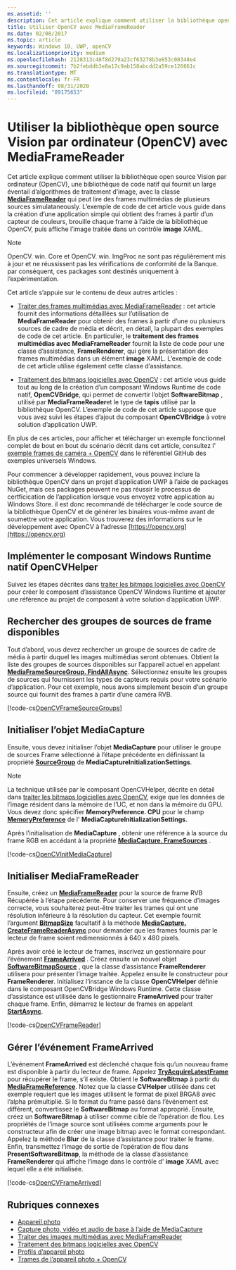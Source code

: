 ```yaml
---
ms.assetid: ''
description: Cet article explique comment utiliser la bibliothèque open source Vision par ordinateur (OpenCV) avec la classe MediaFrameReader.
title: Utiliser OpenCV avec MediaFrameReader
ms.date: 02/08/2017
ms.topic: article
keywords: Windows 10, UWP, openCV
ms.localizationpriority: medium
ms.openlocfilehash: 2128313c48f8d279a23cf63278b3e853c00348e4
ms.sourcegitcommit: 7b2febddb3e8a17c9ab158abcdd2a59ce126661c
ms.translationtype: MT
ms.contentlocale: fr-FR
ms.lasthandoff: 08/31/2020
ms.locfileid: "89175653"
---
```

# <a name="use-the-open-source-computer-vision-library-opencv-with-mediaframereader"></a>Utiliser la bibliothèque open source Vision par ordinateur (OpenCV) avec MediaFrameReader

Cet article explique comment utiliser la bibliothèque open source Vision par ordinateur (OpenCV), une bibliothèque de code natif qui fournit un large éventail d’algorithmes de traitement d’image, avec la classe [**MediaFrameReader**](/uwp/api/Windows.Media.Capture.Frames.MediaFrameReader) qui peut lire des frames multimédias de plusieurs sources simulataneously. L’exemple de code de cet article vous guide dans la création d’une application simple qui obtient des frames à partir d’un capteur de couleurs, brouille chaque frame à l’aide de la bibliothèque OpenCV, puis affiche l’image traitée dans un contrôle **image** XAML. 

>[!NOTE]
>OpenCV. win. Core et OpenCV. win. ImgProc ne sont pas régulièrement mis à jour et ne réussissent pas les vérifications de conformité de la Banque. par conséquent, ces packages sont destinés uniquement à l’expérimentation.

Cet article s’appuie sur le contenu de deux autres articles :

* [Traiter des frames multimédias avec MediaFrameReader](process-media-frames-with-mediaframereader.md) : cet article fournit des informations détaillées sur l’utilisation de **MediaFrameReader** pour obtenir des frames à partir d’une ou plusieurs sources de cadre de média et décrit, en détail, la plupart des exemples de code de cet article. En particulier, le **traitement des frames multimédias avec MediaFrameReader** fournit la liste de code pour une classe d’assistance, **FrameRenderer**, qui gère la présentation des frames multimédias dans un élément **image** XAML. L’exemple de code de cet article utilise également cette classe d’assistance.

* [Traitement des bitmaps logicielles avec OpenCV](process-software-bitmaps-with-opencv.md) : cet article vous guide tout au long de la création d’un composant Windows Runtime de code natif, **OpenCVBridge**, qui permet de convertir l’objet **SoftwareBitmap** , utilisé par **MediaFrameReader**et le type de **tapis** utilisé par la bibliothèque OpenCV. L’exemple de code de cet article suppose que vous avez suivi les étapes d’ajout du composant **OpenCVBridge** à votre solution d’application UWP.

En plus de ces articles, pour afficher et télécharger un exemple fonctionnel complet de bout en bout du scénario décrit dans cet article, consultez l' [exemple frames de caméra + OpenCV](https://github.com/Microsoft/Windows-universal-samples/tree/master/Samples/CameraOpenCV) dans le référentiel GitHub des exemples universels Windows.

Pour commencer à développer rapidement, vous pouvez inclure la bibliothèque OpenCV dans un projet d’application UWP à l’aide de packages NuGet, mais ces packages peuvent ne pas réussir le processus de certficication de l’application lorsque vous envoyez votre application au Windows Store. il est donc recommandé de télécharger le code source de la bibliothèque OpenCV et de générer les binaires vous-même avant de soumettre votre application. Vous trouverez des informations sur le développement avec OpenCV à l’adresse [https://opencv.org](https://opencv.org)


## <a name="implement-the-opencvhelper-native-windows-runtime-component"></a>Implémenter le composant Windows Runtime natif OpenCVHelper
Suivez les étapes décrites dans [traiter les bitmaps logicielles avec OpenCV](process-software-bitmaps-with-opencv.md) pour créer le composant d’assistance OpenCV Windows Runtime et ajouter une référence au projet de composant à votre solution d’application UWP.

## <a name="find-available-frame-source-groups"></a>Rechercher des groupes de sources de frame disponibles
Tout d’abord, vous devez rechercher un groupe de sources de cadre de média à partir duquel les images multimédias seront obtenues. Obtient la liste des groupes de sources disponibles sur l’appareil actuel en appelant **[MediaFrameSourceGroup. FindAllAsync](/uwp/api/windows.media.capture.frames.mediaframesourcegroup.FindAllAsync)**. Sélectionnez ensuite les groupes de sources qui fournissent les types de capteurs requis pour votre scénario d’application. Pour cet exemple, nous avons simplement besoin d’un groupe source qui fournit des frames à partir d’une caméra RVB.

[!code-cs[OpenCVFrameSourceGroups](./code/Frames_Win10/Frames_Win10/MainPage.OpenCV.xaml.cs#SnippetOpenCVFrameSourceGroups)]

## <a name="initialize-the-mediacapture-object"></a>Initialiser l’objet MediaCapture
Ensuite, vous devez initialiser l’objet **MediaCapture** pour utiliser le groupe de sources Frame sélectionné à l’étape précédente en définissant la propriété **[SourceGroup](/uwp/api/windows.media.capture.mediacaptureinitializationsettings.SourceGroup)** de **MediaCaptureInitializationSettings**.

> [!NOTE] 
> La technique utilisée par le composant OpenCVHelper, décrite en détail dans [traiter les bitmaps logicielles avec OpenCV](process-software-bitmaps-with-opencv.md), exige que les données de l’image résident dans la mémoire de l’UC, et non dans la mémoire du GPU. Vous devez donc spécifier **MemoryPreference. CPU** pour le champ **[MemoryPreference](/uwp/api/windows.media.capture.mediacaptureinitializationsettings.MemoryPreference)** de l' **MediaCaptureInitializationSettings**.

Après l’initialisation de **MediaCapture** , obtenir une référence à la source du frame RGB en accédant à la propriété **[MediaCapture. FrameSources](/uwp/api/windows.media.capture.mediacapture.FrameSources)** .

[!code-cs[OpenCVInitMediaCapture](./code/Frames_Win10/Frames_Win10/MainPage.OpenCV.xaml.cs#SnippetOpenCVInitMediaCapture)]

## <a name="initialize-the-mediaframereader"></a>Initialiser MediaFrameReader
Ensuite, créez un [**MediaFrameReader**](/uwp/api/Windows.Media.Capture.Frames.MediaFrameReader) pour la source de frame RVB Récupérée à l’étape précédente. Pour conserver une fréquence d’images correcte, vous souhaiterez peut-être traiter les trames qui ont une résolution inférieure à la résolution du capteur. Cet exemple fournit l’argument **[BitmapSize](/uwp/api/windows.graphics.imaging.bitmapsize)** facultatif à la méthode **[MediaCapture. CreateFrameReaderAsync](/uwp/api/windows.media.capture.mediacapture.createframereaderasync)** pour demander que les frames fournis par le lecteur de frame soient redimensionnés à 640 x 480 pixels.

Après avoir créé le lecteur de frames, inscrivez un gestionnaire pour l’événement **[FrameArrived](/uwp/api/windows.media.capture.frames.mediaframereader.FrameArrived)** . Créez ensuite un nouvel objet **[SoftwareBitmapSource](/uwp/api/windows.ui.xaml.media.imaging.softwarebitmapsource)** , que la classe d’assistance **FrameRenderer** utilisera pour présenter l’image traitée. Appelez ensuite le constructeur pour **FrameRenderer**. Initialisez l’instance de la classe **OpenCVHelper** définie dans le composant OpenCVBridge Windows Runtime. Cette classe d’assistance est utilisée dans le gestionnaire **FrameArrived** pour traiter chaque frame. Enfin, démarrez le lecteur de frames en appelant **[StartAsync](/uwp/api/windows.media.capture.frames.mediaframereader.StartAsync)**.

[!code-cs[OpenCVFrameReader](./code/Frames_Win10/Frames_Win10/MainPage.OpenCV.xaml.cs#SnippetOpenCVFrameReader)]


## <a name="handle-the-framearrived-event"></a>Gérer l’événement FrameArrived
L’événement **FrameArrived** est déclenché chaque fois qu’un nouveau frame est disponible à partir du lecteur de frame. Appelez **[TryAcquireLatestFrame](/uwp/api/windows.media.capture.frames.mediaframereader.TryAcquireLatestFrame)** pour récupérer le frame, s’il existe. Obtient le **SoftwareBitmap** à partir du **[MediaFrameReference](/uwp/api/windows.media.capture.frames.mediaframereference)**. Notez que la classe **CVHelper** utilisée dans cet exemple requiert que les images utilisent le format de pixel BRGA8 avec l’alpha prémultiplié. Si le format du frame passé dans l’événement est différent, convertissez le **SoftwareBitmap** au format approprié. Ensuite, créez un **SoftwareBitmap** à utiliser comme cible de l’opération de flou. Les propriétés de l’image source sont utilisées comme arguments pour le constructeur afin de créer une image bitmap avec le format correspondant. Appelez la méthode **Blur** de la classe d’assistance pour traiter le frame. Enfin, transmettez l’image de sortie de l’opération de flou dans **PresentSoftwareBitmap**, la méthode de la classe d’assistance **FrameRenderer** qui affiche l’image dans le contrôle d' **image** XAML avec lequel elle a été initialisée.

[!code-cs[OpenCVFrameArrived](./code/Frames_Win10/Frames_Win10/MainPage.OpenCV.xaml.cs#SnippetOpenCVFrameArrived)]

## <a name="related-topics"></a>Rubriques connexes

* [Appareil photo](camera.md)
* [Capture photo, vidéo et audio de base à l’aide de MediaCapture](basic-photo-video-and-audio-capture-with-MediaCapture.md)
* [Traiter des images multimédias avec MediaFrameReader](process-media-frames-with-mediaframereader.md)
* [Traitement des bitmaps logicielles avec OpenCV](process-software-bitmaps-with-opencv.md)
* [Profils d’appareil photo](https://github.com/Microsoft/Windows-universal-samples/tree/master/Samples/CameraFrames)
* [Trames de l’appareil photo + OpenCV](https://github.com/Microsoft/Windows-universal-samples/tree/master/Samples/CameraOpenCV)
 

 